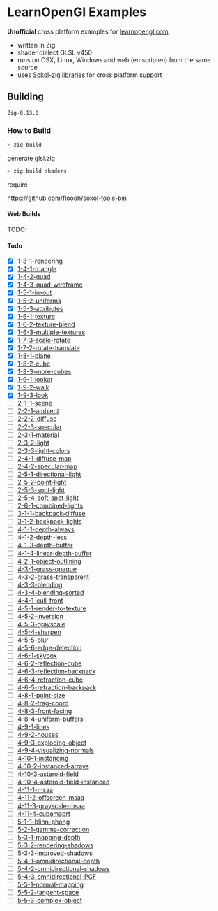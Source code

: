 # LearnOpenGl Examples

**Unofficial** cross platform examples for [learnopengl.com](https://learnopengl.com/)

- written in Zig.
- shader dialect GLSL v450
- runs on OSX, Linux, Windows and web (emscripten) from the same source
- uses [Sokol-zig libraries](https://github.com/floooh/sokol-zig) for cross platform support

## Building

`Zig-0.13.0`

### How to Build

```bash
> zig build
```

generate glsl.zig

```bash
> zig build shaders
```

require

https://github.com/floooh/sokol-tools-bin

#### Web Builds

TODO:

#### Todo

- [x] [1-3-1-rendering](src/1-3-hello-window/1-rendering.zig)
- [x] [1-4-1-triangle](src/1-4-hello-triangle/1-triangle.zig)
- [x] [1-4-2-quad](src/1-4-hello-triangle/2-quad.zig)
- [x] [1-4-3-quad-wireframe](src/1-4-hello-triangle/3-quad-wireframe.zig)
- [x] [1-5-1-in-out](src/1-5-shaders/1-in-out.zig)
- [x] [1-5-2-uniforms](src/1-5-shaders/2-uniforms.zig)
- [x] [1-5-3-attributes](src/1-5-shaders/3-attributes.zig)
- [x] [1-6-1-texture](src/1-6-textures/1-texture.zig)
- [x] [1-6-2-texture-blend](src/1-6-textures/2-texture-blend.zig)
- [x] [1-6-3-multiple-textures](src/1-6-textures/3-multiple-textures.zig)
- [x] [1-7-3-scale-rotate](src/1-7-transformations/1-scale-rotate.zig)
- [x] [1-7-2-rotate-translate](src/1-7-transformations/2-rotate-translate.zig)
- [x] [1-8-1-plane](src/1-8-coordinate-systems/1-plane.zig)
- [x] [1-8-2-cube](src/1-8-coordinate-systems/2-cube.zig)
- [x] [1-8-3-more-cubes](src/1-8-coordinate-systems/3-more-cubes.zig)
- [x] [1-9-1-lookat](src/1-9-camera/1-lookat.zig)
- [x] [1-9-2-walk](src/1-9-camera/2-walk.zig)
- [x] [1-9-3-look](src/1-9-camera/3-look.zig)
- [ ] [2-1-1-scene](src/2-1-colors/1-scene.zig)
- [ ] [2-2-1-ambient](src/2-2-basic-lighting/1-ambient.zig)
- [ ] [2-2-2-diffuse](src/2-2-basic-lighting/2-diffuse.zig)
- [ ] [2-2-3-specular](src/2-2-basic-lighting/3-specular.zig)
- [ ] [2-3-1-material](src/2-3-materials/1-material.zig)
- [ ] [2-3-2-light](src/2-3-materials/2-light.zig)
- [ ] [2-3-3-light-colors](src/2-3-materials/3-light-colors.zig)
- [ ] [2-4-1-diffuse-map](src/2-4-lighting-maps/1-diffuse-map.zig)
- [ ] [2-4-2-specular-map](src/2-4-lighting-maps/2-specular-map.zig)
- [ ] [2-5-1-directional-light](src/2-5-light-casters/1-directional-light.zig)
- [ ] [2-5-2-point-light](src/2-5-light-casters/2-point-light.zig)
- [ ] [2-5-3-spot-light](src/2-5-light-casters/3-spot-light.zig)
- [ ] [2-5-4-soft-spot-light](src/2-5-light-casters/4-soft-spot-light.zig)
- [ ] [2-6-1-combined-lights](src/2-6-multiple-lights/1-combined-lights.zig)
- [ ] [3-1-1-backpack-diffuse](src/3-1-model/1-backpack-diffuse.zig)
- [ ] [3-1-2-backpack-lights](src/3-1-model/2-backpack-lights.zig)
- [ ] [4-1-1-depth-always](src/4-1-depth-testing/1-depth-always.zig)
- [ ] [4-1-2-depth-less](src/4-1-depth-testing/2-depth-less.zig)
- [ ] [4-1-3-depth-buffer](src/4-1-depth-testing/3-depth-buffer.zig)
- [ ] [4-1-4-linear-depth-buffer](src/4-1-depth-testing/4-linear-depth-buffer.zig)
- [ ] [4-2-1-object-outlining](src/4-2-stencil-testing/1-object-outlining.zig)
- [ ] [4-3-1-grass-opaque](src/4-3-blending/1-grass-opaque.zig)
- [ ] [4-3-2-grass-transparent](src/4-3-blending/2-grass-transparent.zig)
- [ ] [4-3-3-blending](src/4-3-blending/3-blending.zig)
- [ ] [4-3-4-blending-sorted](src/4-3-blending/4-blending-sorted.zig)
- [ ] [4-4-1-cull-front](src/4-4-face-culling/1-cull-front.zig)
- [ ] [4-5-1-render-to-texture](src/4-5-framebuffers/1-render-to-texture.zig)
- [ ] [4-5-2-inversion](src/4-5-framebuffers/2-inversion.zig)
- [ ] [4-5-3-grayscale](src/4-5-framebuffers/3-grayscale.zig)
- [ ] [4-5-4-sharpen](src/4-5-framebuffers/4-sharpen.zig)
- [ ] [4-5-5-blur](src/4-5-framebuffers/5-blur.zig)
- [ ] [4-5-6-edge-detection](src/4-5-framebuffers/6-edge-detection.zig)
- [ ] [4-6-1-skybox](src/4-6-cubemaps/1-skybox.zig)
- [ ] [4-6-2-reflection-cube](src/4-6-cubemaps/2-reflection-cube.zig)
- [ ] [4-6-3-reflection-backpack](src/4-6-cubemaps/3-reflection-backpack.zig)
- [ ] [4-6-4-refraction-cube](src/4-6-cubemaps/4-refraction-cube.zig)
- [ ] [4-6-5-refraction-backpack](src/4-6-cubemaps/5-refraction-backpack.zig)
- [ ] [4-8-1-point-size](src/4-8-advanced-glsl/1-point-size.zig)
- [ ] [4-8-2-frag-coord](src/4-8-advanced-glsl/2-frag-coord.zig)
- [ ] [4-8-3-front-facing](src/4-8-advanced-glsl/3-front-facing.zig)
- [ ] [4-8-4-uniform-buffers](src/4-8-advanced-glsl/4-uniform-buffers.zig)
- [ ] [4-9-1-lines](src/4-9-geometry-shader/1-lines.zig)
- [ ] [4-9-2-houses](src/4-9-geometry-shader/2-houses.zig)
- [ ] [4-9-3-exploding-object](src/4-9-geometry-shader/3-exploding-object.zig)
- [ ] [4-9-4-visualizing-normals](src/4-9-geometry-shader/4-visualizing-normals.zig)
- [ ] [4-10-1-instancing](src/4-10-instancing/1-instancing.zig)
- [ ] [4-10-2-instanced-arrays](src/4-10-instancing/2-instanced-arrays.zig)
- [ ] [4-10-3-asteroid-field](src/4-10-instancing/3-asteroid-field.zig)
- [ ] [4-10-4-asteroid-field-instanced](src/4-10-instancing/4-asteroid-field-instanced.zig)
- [ ] [4-11-1-msaa](src/4-11-anti-aliasing/1-msaa.zig)
- [ ] [4-11-2-offscreen-msaa](src/4-11-anti-aliasing/2-offscreen-msaa.zig)
- [ ] [4-11-3-grayscale-msaa](src/4-11-anti-aliasing/3-grayscale-msaa.zig)
- [ ] [4-11-4-cubemaprt](src/4-11-anti-aliasing/4-cubemaprt.zig)
- [ ] [5-1-1-blinn-phong](src/5-1-advanced-lighting/1-blinn-phong.zig)
- [ ] [5-2-1-gamma-correction](src/5-2-gamma-correction/1-gamma-correction.zig)
- [ ] [5-3-1-mapping-depth](src/5-3-shadow-mapping/1-mapping-depth.zig)
- [ ] [5-3-2-rendering-shadows](src/5-3-shadow-mapping/2-rendering-shadows.zig)
- [ ] [5-3-3-improved-shadows](src/5-3-shadow-mapping/3-improved-shadows.zig)
- [ ] [5-4-1-omnidirectional-depth](src/5-4-point-shadows/1-omnidirectional-depth.zig)
- [ ] [5-4-2-omnidirectional-shadows](src/5-4-point-shadows/2-omnidirectional-shadows.zig)
- [ ] [5-4-3-omnidirectional-PCF](src/5-4-point-shadows/3-omnidirectional-PCF.zig)
- [ ] [5-5-1-normal-mapping](src/5-5-normal-mapping/1-normal-mapping.zig)
- [ ] [5-5-2-tangent-space](src/5-5-normal-mapping/2-tangent-space.zig)
- [ ] [5-5-3-complex-object](src/5-5-normal-mapping/3-complex-object.zig)
